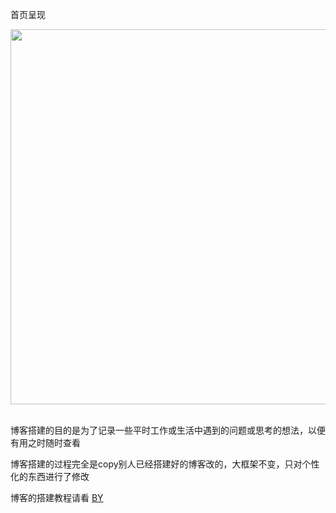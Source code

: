 首页呈现  
<div align="center"> <img src="http://276622709.github.io/img/homepage_exhibition.png" width="600"/> </div><br>

博客搭建的目的是为了记录一些平时工作或生活中遇到的问题或思考的想法，以便有用之时随时查看  

博客搭建的过程完全是copy别人已经搭建好的博客改的，大框架不变，只对个性化的东西进行了修改  

博客的搭建教程请看 [BY](https://github.com/qiubaiying/qiubaiying.github.io)  







